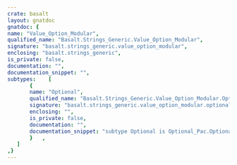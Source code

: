 ```yaml
---
crate: basalt
layout: gnatdoc
gnatdoc: {
name: "Value_Option_Modular",
qualified_name: "Basalt.Strings_Generic.Value_Option_Modular",
signature: "basalt.strings_generic.value_option_modular",
enclosing: "basalt.strings_generic",
is_private: false,
documentation: "",
documentation_snippet: "",
subtypes:    [
       {
       name: "Optional",
       qualified_name: "Basalt.Strings_Generic.Value_Option_Modular.Optional",
       signature: "basalt.strings_generic.value_option_modular.optional",
       enclosing: "",
       is_private: false,
       documentation: "",
       documentation_snippet: "subtype Optional is Optional_Pac.Optional;",
       }   ,
   ]
,}
---
```

